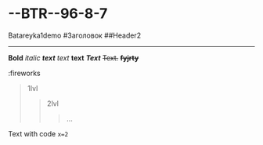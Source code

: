 # --BTR--96-8-7
Batareyka1demo
#Заголовок
##Header2

___
**Bold**
*italic*
***text***
_text_
__text__
___Text___
~~Text.~~
**~~fyjrty~~**

:fireworks

>1lvl
>>2lvl
>>>...

Text with code `x=2`
